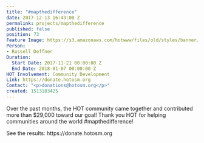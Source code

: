 ```yaml
---
title: "#mapthedifference"
date: 2017-12-13 16:43:00 Z
permalink: projects/mapthedifference
published: false
position: 73
Feature Image: https://s3.amazonaws.com/hotwww/files/old/styles/banner/public/Campaign%20Header%202%20%281%29.png
Person:
- Russell Deffner
Duration:
  Start Date: 2017-11-21 00:00:00 Z
  End Date: 2018-01-07 00:00:00 Z
HOT Involvement: Community Development
Link: https://donate.hotosm.org
Contact: "<p>donations@hotosm.org</p>"
created: 1513183425
---
```


<p>Over the past months, the HOT community came together and contributed more than $29,000 toward our goal! Thank you HOT for helping communities around the world #mapthedifference!</p><p>See the results: https://donate.hotosm.org</p>
